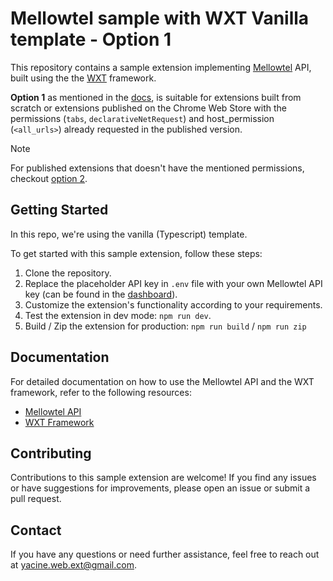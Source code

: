 # Mellowtel sample with WXT Vanilla template - Option 1

This repository contains a sample extension implementing [Mellowtel](https://mellowtel.it) API, built using the the [WXT](https://wxt.dev) framework.

**Option 1** as mentioned in the [docs](https://docs.mellowtel.it/get-started/quickstart#option-1), is suitable for extensions built from scratch or extensions published on the Chrome Web Store with the permissions (`tabs`, `declarativeNetRequest`) and host_permission (`<all_urls>`) already requested in the published version.

> [!NOTE]
> For published extensions that doesn't have the mentioned permissions, checkout [option 2](#).

## Getting Started
In this repo, we're using the vanilla (Typescript) template.

To get started with this sample extension, follow these steps:

1. Clone the repository.
2. Replace the placeholder API key in `.env` file with your own Mellowtel API key (can be found in the [dashboard](https://www.mellowtel.it/mellowtel-dashboard)).
3. Customize the extension's functionality according to your requirements.
4. Test the extension in dev mode: `npm run dev`.
5. Build / Zip the extension for production: `npm run build` / `npm run zip`

## Documentation

For detailed documentation on how to use the Mellowtel API and the WXT framework, refer to the following resources:

- [Mellowtel API](https://docs.mellowtel.it/get-started/welcome)
- [WXT Framework](https://wxt.dev)

## Contributing

Contributions to this sample extension are welcome! If you find any issues or have suggestions for improvements, please open an issue or submit a pull request.

## Contact

If you have any questions or need further assistance, feel free to reach out at <yacine.web.ext@gmail.com>.
